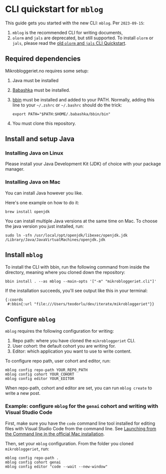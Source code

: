 # CLI quickstart for `mblog`

This guide gets you started with the new CLI: `mblog`.
Per `2023-09-15`:

1. `mblog` is the recommended CLI for writing documents,
2. `olorm` and `jals` are deprecated, but still supported.
   To install `olorm` or `jals`, please read the [old `olorm` and `jals` CLI Quickstart].

[old `olorm` and `jals` CLI Quickstart]: cli-quickstart.md

## Required dependencies

Mikrobloggeriet.no requires some setup:

1. Java must be installed

2. [Babashka] must be installed.

3. [bbin] must be installed and added to your PATH.
   Normally, adding this line to your `~/.zshrc` or `~/.bashrc` should do the trick:

   ```
   export PATH="$PATH:$HOME/.babashka/bbin/bin"
   ```

4. You must clone this repository.

[Babashka]: https://babashka.org/
[bbin]: https://github.com/babashka/bbin

## Install and setup Java

### Installing Java on Linux

Please install your Java Development Kit (JDK) of choice with your package manager.

### Installing Java on Mac

You can install Java however you like.

Here's one example on how to do it:

```shell
brew install openjdk
```

You can install multiple Java versions at the same time on Mac.
To choose the java version you just installed, run:

```shell
sudo ln -sfn /usr/local/opt/openjdk/libexec/openjdk.jdk /Library/Java/JavaVirtualMachines/openjdk.jdk
```

## Install `mblog`

To install the CLI with bbin, run the following command from inside the directory, meaning where you cloned down the repository:

```shell
bbin install . --as mblog --main-opts '["-m" "mikrobloggeriet.cli"]'
```

If the installation succeeds, you'll see output like this in your terminal:

```
{:coords
 #:bbin{:url "file:///Users/teodorlu/dev/iterate/mikrobloggeriet"}}
```

## Configure `mblog`

`mblog` requires the following configuration for writing:

1. Repo path: where you have cloned the `mikrobloggeriet` CLI.
2. User cohort: the default cohort you are writing for.
3. Editor: which application you want to use to write content.

To configure repo path, user cohort and editor, run:

    mblog config repo-path YOUR_REPO_PATH
    mblog config cohort YOUR_COHORT
    mblog config editor YOUR_EDITOR

When repo-path, cohort and editor are set, you can run `mblog create` to write a new post.

### Example: configure `mblog` for the `genai` cohort and writing with Visual Studio Code

First, make sure you have the `code` command line tool installed for editing files with Visual Studio Code from the command line.
See [Launching from the Command line in the official Mac installation][code-docs-setup-mac].

[code-docs-setup-mac]: https://code.visualstudio.com/docs/setup/mac

Then, set your `mblog` configuration.
From the folder you cloned `mikrobloggeriet`, run:

    mblog config repo-path .
    mblog config cohort genai
    mblog config editor "code --wait --new-window"

